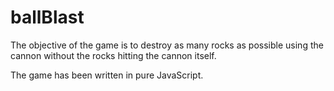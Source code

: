 # ballBlast
The objective of the game is to destroy as many rocks as possible using the cannon without the rocks hitting the cannon itself.

The game has been written in pure JavaScript.
